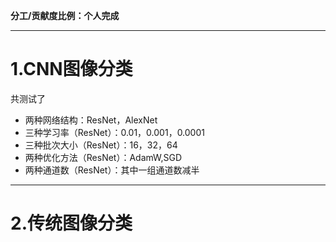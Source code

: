 **分工/贡献度比例：个人完成**
***
# 1.CNN图像分类


共测试了  


* 两种网络结构：ResNet，AlexNet
* 三种学习率（ResNet）：0.01，0.001，0.0001 
* 三种批次大小（ResNet）：16，32，64 
* 两种优化方法（ResNet）：AdamW,SGD 
* 两种通道数（ResNet）：其中一组通道数减半

 ***
# 2.传统图像分类
 
